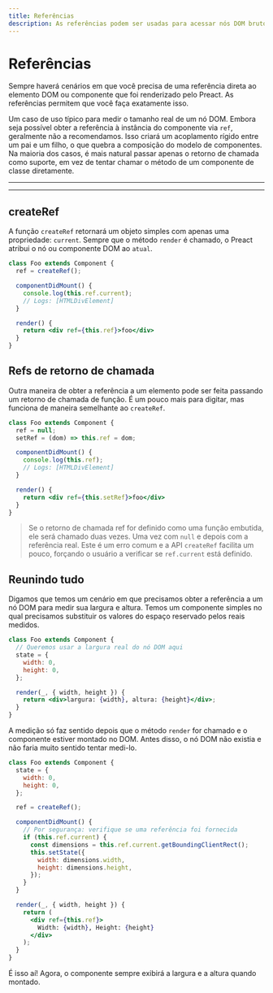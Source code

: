```yaml
---
title: Referências
description: As referências podem ser usadas para acessar nós DOM brutos que o Preact renderizou
---
```


# Referências

Sempre haverá cenários em que você precisa de uma referência direta ao elemento DOM ou componente que foi renderizado pelo Preact. As referências permitem que você faça exatamente isso.

Um caso de uso típico para medir o tamanho real de um nó DOM. Embora seja possível obter a referência à instância do componente via `ref`, geralmente não a recomendamos. Isso criará um acoplamento rígido entre um pai e um filho, o que quebra a composição do modelo de componentes. Na maioria dos casos, é mais natural passar apenas o retorno de chamada como suporte, em vez de tentar chamar o método de um componente de classe diretamente.

---

<toc></toc>

---

## createRef

A função `createRef` retornará um objeto simples com apenas uma propriedade: `current`. Sempre que o método `render` é chamado, o Preact atribui o nó ou componente DOM ao `atual`.

```jsx
class Foo extends Component {
  ref = createRef();

  componentDidMount() {
    console.log(this.ref.current);
    // Logs: [HTMLDivElement]
  }

  render() {
    return <div ref={this.ref}>foo</div>
  }
}
```

## Refs de retorno de chamada

Outra maneira de obter a referência a um elemento pode ser feita passando um retorno de chamada de função. É um pouco mais para digitar, mas funciona de maneira semelhante ao `createRef`.

```jsx
class Foo extends Component {
  ref = null;
  setRef = (dom) => this.ref = dom;

  componentDidMount() {
    console.log(this.ref);
    // Logs: [HTMLDivElement]
  }

  render() {
    return <div ref={this.setRef}>foo</div>
  }
}
```

> Se o retorno de chamada ref for definido como uma função embutida, ele será chamado duas vezes. Uma vez com `null` e depois com a referência real. Este é um erro comum e a API `createRef` facilita um pouco, forçando o usuário a verificar se `ref.current` está definido.

## Reunindo tudo

Digamos que temos um cenário em que precisamos obter a referência a um nó DOM para medir sua largura e altura. Temos um componente simples no qual precisamos substituir os valores do espaço reservado pelos reais medidos.

```jsx
class Foo extends Component {
  // Queremos usar a largura real do nó DOM aqui
  state = {
    width: 0,
    height: 0,
  };

  render(_, { width, height }) {
    return <div>largura: {width}, altura: {height}</div>;
  }
}
```

A medição só faz sentido depois que o método `render` for chamado e o componente estiver montado no DOM. Antes disso, o nó DOM não existia e não faria muito sentido tentar medi-lo.

```jsx
class Foo extends Component {
  state = {
    width: 0,
    height: 0,
  };

  ref = createRef();

  componentDidMount() {
    // Por segurança: verifique se uma referência foi fornecida
    if (this.ref.current) {
      const dimensions = this.ref.current.getBoundingClientRect();
      this.setState({
        width: dimensions.width,
        height: dimensions.height,
      });
    }
  }

  render(_, { width, height }) {
    return (
      <div ref={this.ref}>
        Width: {width}, Height: {height}
      </div>
    );
  }
}
```

É isso aí! Agora, o componente sempre exibirá a largura e a altura quando montado.
